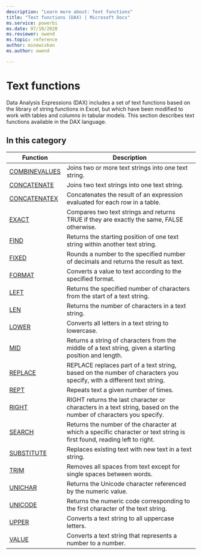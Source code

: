 ```yaml
---
description: "Learn more about: Text functions"
title: "Text functions (DAX) | Microsoft Docs"
ms.service: powerbi 
ms.date: 07/10/2020
ms.reviewer: owend
ms.topic: reference
author: minewiskan
ms.author: owend

---
```

# Text functions

Data Analysis Expressions (DAX) includes a set of text functions based on the library of string functions in Excel, but which have been modified to work with tables and columns in tabular models. This section describes text functions available in the DAX language.  
  
## In this category

|Function  |Description  |
|---------|---------|
|[COMBINEVALUES](combinevalues-function-dax.md)     |   Joins two or more text strings into one text string.       |
|[CONCATENATE](concatenate-function-dax.md)     | Joins two text strings into one text string.         |
|[CONCATENATEX](concatenatex-function-dax.md)      | Concatenates the result of an expression evaluated for each row in a table.          |
|[EXACT](exact-function-dax.md)      | Compares two text strings and returns TRUE if they are exactly the same, FALSE otherwise.        |
|[FIND](find-function-dax.md)     |  Returns the starting position of one text string within another text string.       |
|[FIXED](fixed-function-dax.md)     | Rounds a number to the specified number of decimals and returns the result as text.        |
|[FORMAT](format-function-dax.md)    |  Converts a value to text according to the specified format.         |
|[LEFT](left-function-dax.md)     |  Returns the specified number of characters from the start of a text string.         |
|[LEN](len-function-dax.md)    |  Returns the number of characters in a text string.         |
|[LOWER](lower-function-dax.md)     | Converts all letters in a text string to lowercase.         |
|[MID](mid-function-dax.md)     | Returns a string of characters from the middle of a text string, given a starting position and length.         |
|[REPLACE](replace-function-dax.md)     | REPLACE replaces part of a text string, based on the number of characters you specify, with a different text string.          |
|[REPT](rept-function-dax.md)     |  Repeats text a given number of times.        |
|[RIGHT](right-function-dax.md)    |  RIGHT returns the last character or characters in a text string, based on the number of characters you specify.         |
|[SEARCH](search-function-dax.md)    |  Returns the number of the character at which a specific character or text string is first found, reading left to right.       |
|[SUBSTITUTE](substitute-function-dax.md)     |  Replaces existing text with new text in a text string.         |
|[TRIM](trim-function-dax.md)      |  Removes all spaces from text except for single spaces between words.         |
|[UNICHAR](unichar-function-dax.md)    |  Returns the Unicode character referenced by the numeric value.       |
|[UNICODE](unicode-function-dax.md)    |  Returns the numeric code corresponding to the first character of the text string.       |
|[UPPER](upper-function-dax.md)    |  Converts a text string to all uppercase letters.         |
|[VALUE](value-function-dax.md)     |  Converts a text string that represents a number to a number.       |
